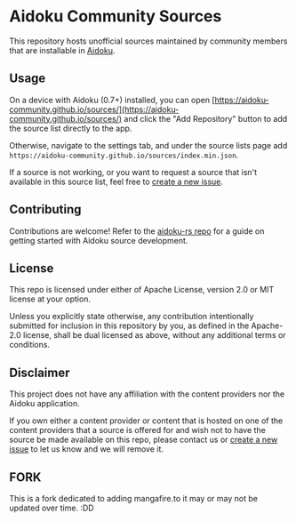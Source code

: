 # Aidoku Community Sources

This repository hosts unofficial sources maintained by community members that are installable in [Aidoku](https://github.com/Aidoku/Aidoku).

## Usage

On a device with Aidoku (0.7+) installed, you can open [https://aidoku-community.github.io/sources/](https://aidoku-community.github.io/sources/) and click the "Add Repository" button to add the source list directly to the app.

Otherwise, navigate to the settings tab, and under the source lists page add `https://aidoku-community.github.io/sources/index.min.json`.

If a source is not working, or you want to request a source that isn't available in this source list, feel free to [create a new issue](https://github.com/Aidoku-Community/sources/issues).

## Contributing

Contributions are welcome! Refer to the [aidoku-rs repo](https://github.com/Aidoku/aidoku-rs/tree/next) for a guide on getting started with Aidoku source development.

## License

This repo is licensed under either of Apache License, version 2.0 or MIT license at your option.

Unless you explicitly state otherwise, any contribution intentionally submitted for inclusion in this repository by you, as defined in the Apache-2.0 license, shall be dual licensed as above, without any additional terms or conditions.

## Disclaimer

This project does not have any affiliation with the content providers nor the Aidoku application.

If you own either a content provider or content that is hosted on one of the content providers that a source is offered for and wish not to have the source be made available on this repo, please contact us or [create a new issue](https://github.com/Aidoku-Community/sources/issues/new) to let us know and we will remove it.

## FORK
This is a fork dedicated to adding mangafire.to it may or may not be updated over time. :DD
